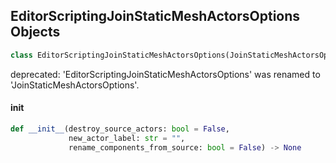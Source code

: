 ## EditorScriptingJoinStaticMeshActorsOptions Objects

```python
class EditorScriptingJoinStaticMeshActorsOptions(JoinStaticMeshActorsOptions)
```

deprecated: 'EditorScriptingJoinStaticMeshActorsOptions' was renamed to 'JoinStaticMeshActorsOptions'.

<a id="unreal.EditorScriptingJoinStaticMeshActorsOptions.__init__"></a>

#### __init__

```python
def __init__(destroy_source_actors: bool = False,
             new_actor_label: str = "",
             rename_components_from_source: bool = False) -> None
```

<a id="unreal.MergeStaticMeshActorsOptions"></a>